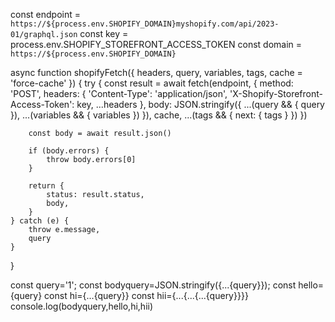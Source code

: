 const endpoint = `https://${process.env.SHOPIFY_DOMAIN}myshopify.com/api/2023-01/graphql.json`
const key = process.env.SHOPIFY_STOREFRONT_ACCESS_TOKEN
const domain = `https://${process.env.SHOPIFY_DOMAIN}`

async function shopifyFetch({
    headers,
    query,
    variables,
    tags,
    cache = 'force-cache'
}) {
    try {
        const result = await fetch(endpoint, {
            method: 'POST',
            headers: {
                'Content-Type': 'application/json',
                'X-Shopify-Storefront-Access-Token': key,
                ...headers
            },
            body: JSON.stringify({
                ...(query && { query }),
                ...(variables && { variables })
            }),
            cache,
            ...(tags && { next: { tags } })
        })

        const body = await result.json()

        if (body.errors) {
            throw body.errors[0]
        }

        return {
            status: result.status,
            body,
        }
    } catch (e) {
        throw e.message,
        query
    }
}

const query='1'; 
const bodyquery=JSON.stringify({...{query}});
const hello={query}
const hi={...{query}}
const hii={...{...{...{query}}}}
console.log(bodyquery,hello,hi,hii)